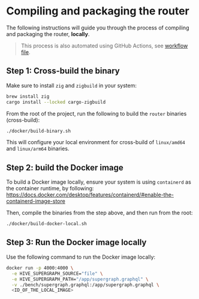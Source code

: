 # Compiling and packaging the router

The following instructions will guide you through the process of compiling and packaging the router, **locally**.

> This process is also automated using GitHub Actions, see [workflow file](../.github/workflows/build.yaml).

## Step 1: Cross-build the binary

Make sure to install `zig` and `zigbuild` in your system:

```bash
brew install zig
cargo install --locked cargo-zigbuild
```

From the root of the project, run the following to build the `router` binaries (cross-build):

```bash
./docker/build-binary.sh
```

This will configure your local environment for cross-build of `linux/amd64` and `linux/arm64` binaries.

## Step 2: build the Docker image

To build a Docker image locally, ensure your system is using `containerd` as the container runtime, by following: https://docs.docker.com/desktop/features/containerd/#enable-the-containerd-image-store

Then, compile the binaries from the step above, and then run from the root:

```bash
./docker/build-docker-local.sh
```

## Step 3: Run the Docker image locally

Use the following command to run the Docker image locally:

```bash
docker run -p 4000:4000 \
  -e HIVE_SUPERGRAPH_SOURCE="file" \
  -e HIVE_SUPERGRAPH_PATH="/app/supergraph.graphql" \
  -v ./bench/supergraph.graphql:/app/supergraph.graphql \
  <ID_OF_THE_LOCAL_IMAGE>
```
